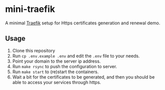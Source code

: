 # mini-traefik

A minimal [Traefik](https://traefik.io/) setup for Https certificates generation and renewal demo.

## Usage

1. Clone this repository
2. Run `cp .env.example .env` and edit the `.env` file to your needs.
3. Point your domain to the server ip address.
4. Run `make rsync` to push the configuration to server.
5. Run `make start` to (re)start the containers.
6. Wait a bit for the certificates to be generated, and then you should be able to access your services through https.
